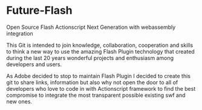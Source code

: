 # Future-Flash
Open Source Flash Actionscript Next Generation with webassembly integration

This Git is intended to join knowledge, collaboration, cooperation and skills
to think a new way to use the amazing Flash Plugin technology that created during
the last 20 years wonderful projects and enthusiasm among developers and users.

As Adobe decided to stop to maintain Flash Plugin I decided to create this git
to share links, information but also why not open the door to all of developers
who love to code in with Actionscript framework to find the best compromise
to integrate the most transparent possible existing swf and new ones.
